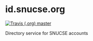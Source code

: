 # id.snucse.org

[![Travis (.org) master](https://img.shields.io/travis/bacchus-snu/id/master.svg)](https://travis-ci.org/bacchus-snu/id)

Directory service for SNUCSE accounts
